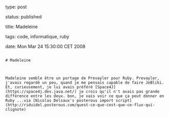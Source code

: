 type: post
status: published
title: Madeleine
tags: code, informatique, ruby
date: Mon Mar 24 15:30:00 CET 2008
~~~~~~
# Madeleine

Madeleine semble être un portage de Prevayler pour Ruby. Prevayler, j'avais regardé un peu, quand je me pensais capable de faire JeBliki. Et, curieusement, je lui avais préféré [Space4J](https://space4j.dev.java.net/) je crois qu'il n't avais pas grande différence entre les deux. bon, je vais voir ce que ça peut donner en Ruby ...via [Nicolas Delsaux's posterous import script](http://riduidel.posterous.com/quest-ce-que-cest-que-ce-flux-qui-clignote)